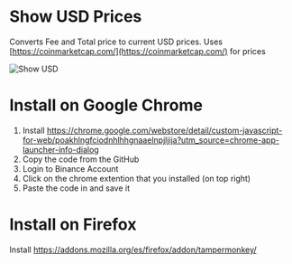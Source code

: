 # Show USD Prices
Converts Fee and Total price to current USD prices. Uses [https://coinmarketcap.com/](https://coinmarketcap.com/) for prices


![Show USD](screeshots/show_usd.png)

# Install on Google Chrome
1. Install https://chrome.google.com/webstore/detail/custom-javascript-for-web/poakhlngfciodnhlhhgnaaelnpjljija?utm_source=chrome-app-launcher-info-dialog
3. Copy the code from the GitHub
4. Login to Binance Account
5. Click on the chrome extention that you installed (on top right)
6. Paste the code in and save it

# Install on Firefox
Install https://addons.mozilla.org/es/firefox/addon/tampermonkey/
